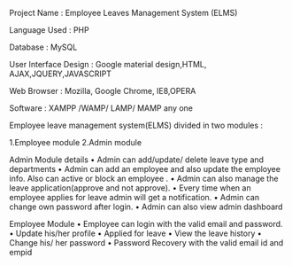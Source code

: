 Project Name : Employee Leaves Management System (ELMS)

Language Used :  PHP

Database      :  MySQL

User Interface Design :  Google material design,HTML, AJAX,JQUERY,JAVASCRIPT

Web Browser   :  Mozilla, Google Chrome, IE8,OPERA

Software      :  XAMPP /WAMP/ LAMP/ MAMP any one

Employee leave management system(ELMS) divided in two modules :

1.Employee module
2.Admin module

Admin Module details
•	Admin can add/update/ delete leave type and departments
•	Admin can add an employee and also update the employee info. Also can active or block an employee .
•	Admin can also manage the leave application(approve and not approve).
•	Every time when an employee applies for leave admin will get a notification.
•	Admin can change own password after login.
•	Admin can also view admin dashboard

Employee Module
•	Employee can login with the valid email and password.
•	Update his/her profile
•	Applied for leave
•	View the leave history
•	Change his/ her password
•	Password Recovery with the valid email id and empid

